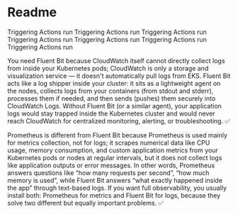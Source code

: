 # Readme
Triggering Actions run
Triggering Actions run
Triggering Actions run
Triggering Actions run
Triggering Actions run
Triggering Actions run
Triggering Actions run


You need Fluent Bit because CloudWatch itself cannot directly collect logs from inside your Kubernetes pods; CloudWatch is only a storage and visualization service — it doesn't automatically pull logs from EKS. Fluent Bit acts like a log shipper inside your cluster: it sits as a lightweight agent on the nodes, collects logs from your containers (from stdout and stderr), processes them if needed, and then sends (pushes) them securely into CloudWatch Logs. Without Fluent Bit (or a similar agent), your application logs would stay trapped inside the Kubernetes cluster and would never reach CloudWatch for centralized monitoring, alerting, or troubleshooting. ✅

Prometheus is different from Fluent Bit because Prometheus is used mainly for metrics collection, not for logs; it scrapes numerical data like CPU usage, memory consumption, and custom application metrics from your Kubernetes pods or nodes at regular intervals, but it does not collect logs like application outputs or error messages. In other words, Prometheus answers questions like “how many requests per second”, “how much memory is used”, while Fluent Bit answers “what exactly happened inside the app” through text-based logs. If you want full observability, you usually install both: Prometheus for metrics and Fluent Bit for logs, because they solve two different but equally important problems. ✅

